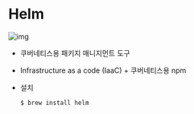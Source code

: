 # Helm

![img](https://t1.daumcdn.net/cfile/tistory/994EE03C5CF67F5E24)

- 쿠버네티스용 패키지 매니지먼트 도구

- Infrastructure as a code (IaaC) + 쿠버네티스용 npm

- 설치

  ```bash
  $ brew install helm
  ```



